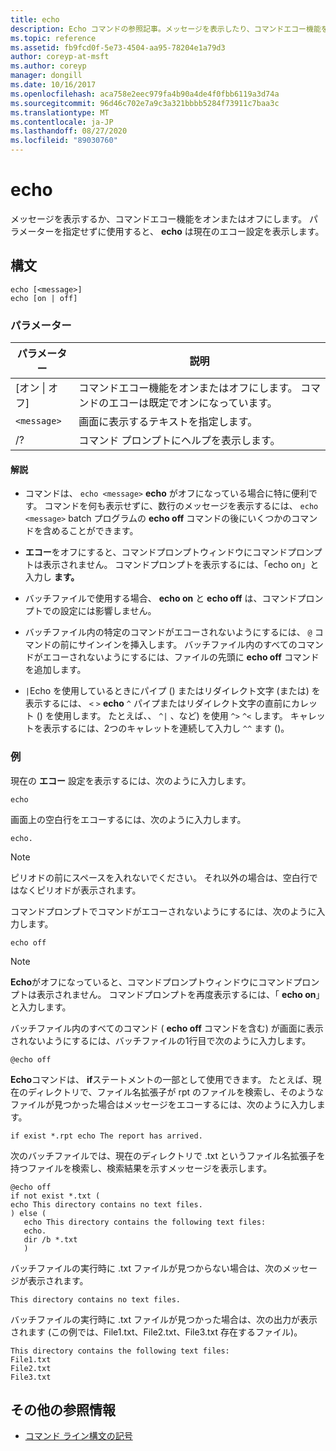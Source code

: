 ```yaml
---
title: echo
description: Echo コマンドの参照記事。メッセージを表示したり、コマンドエコー機能をオンまたはオフにしたりします。
ms.topic: reference
ms.assetid: fb9fcd0f-5e73-4504-aa95-78204e1a79d3
author: coreyp-at-msft
ms.author: coreyp
manager: dongill
ms.date: 10/16/2017
ms.openlocfilehash: aca758e2eec979fa4b90a4de4f0fbb6119a3d74a
ms.sourcegitcommit: 96d46c702e7a9c3a321bbbb5284f73911c7baa3c
ms.translationtype: MT
ms.contentlocale: ja-JP
ms.lasthandoff: 08/27/2020
ms.locfileid: "89030760"
---
```

# <a name="echo"></a>echo

メッセージを表示するか、コマンドエコー機能をオンまたはオフにします。 パラメーターを指定せずに使用すると、 **echo** は現在のエコー設定を表示します。

## <a name="syntax"></a>構文

```
echo [<message>]
echo [on | off]
```

### <a name="parameters"></a>パラメーター

| パラメーター | 説明 |
| --------- | ----------- |
| [オン \| オフ] | コマンドエコー機能をオンまたはオフにします。 コマンドのエコーは既定でオンになっています。 |
| `<message>` | 画面に表示するテキストを指定します。 |
| /? | コマンド プロンプトにヘルプを表示します。 |

#### <a name="remarks"></a>解説

- コマンドは、 `echo <message>` **echo** がオフになっている場合に特に便利です。 コマンドを何も表示せずに、数行のメッセージを表示するには、 `echo <message>` batch プログラムの **echo off** コマンドの後にいくつかのコマンドを含めることができます。

- **エコー**をオフにすると、コマンドプロンプトウィンドウにコマンドプロンプトは表示されません。 コマンドプロンプトを表示するには、「echo on」と入力し **ます。**

- バッチファイルで使用する場合、 **echo on** と **echo off** は、コマンドプロンプトでの設定には影響しません。

- バッチファイル内の特定のコマンドがエコーされないようにするには、 `@` コマンドの前にサインインを挿入します。 バッチファイル内のすべてのコマンドがエコーされないようにするには、ファイルの先頭に **echo off** コマンドを追加します。

- `|`Echo を使用しているときにパイプ () またはリダイレクト文字 (または) を表示するには、 `<` `>` **echo** `^` パイプまたはリダイレクト文字の直前にカレット () を使用します。 たとえば、、 `^|` 、など) を使用 `^>` `^<` します。 キャレットを表示するには、2つのキャレットを連続して入力し `^^` ます ()。

### <a name="examples"></a>例

現在の **エコー** 設定を表示するには、次のように入力します。

```
echo
```

画面上の空白行をエコーするには、次のように入力します。

```
echo.
```

> [!NOTE]
> ピリオドの前にスペースを入れないでください。 それ以外の場合は、空白行ではなくピリオドが表示されます。

コマンドプロンプトでコマンドがエコーされないようにするには、次のように入力します。

```
echo off
```

> [!NOTE]
> **Echo**がオフになっていると、コマンドプロンプトウィンドウにコマンドプロンプトは表示されません。 コマンドプロンプトを再度表示するには、「 **echo on**」と入力します。

バッチファイル内のすべてのコマンド ( **echo off** コマンドを含む) が画面に表示されないようにするには、バッチファイルの1行目で次のように入力します。

```
@echo off
```

**Echo**コマンドは、 **if**ステートメントの一部として使用できます。 たとえば、現在のディレクトリで、ファイル名拡張子が rpt のファイルを検索し、そのようなファイルが見つかった場合はメッセージをエコーするには、次のように入力します。

```
if exist *.rpt echo The report has arrived.
```

次のバッチファイルでは、現在のディレクトリで .txt というファイル名拡張子を持つファイルを検索し、検索結果を示すメッセージを表示します。

```
@echo off
if not exist *.txt (
echo This directory contains no text files.
) else (
   echo This directory contains the following text files:
   echo.
   dir /b *.txt
   )
```

バッチファイルの実行時に .txt ファイルが見つからない場合は、次のメッセージが表示されます。

```
This directory contains no text files.
```

バッチファイルの実行時に .txt ファイルが見つかった場合は、次の出力が表示されます (この例では、File1.txt、File2.txt、File3.txt 存在するファイル)。

```
This directory contains the following text files:
File1.txt
File2.txt
File3.txt
```

## <a name="additional-references"></a>その他の参照情報

- [コマンド ライン構文の記号](command-line-syntax-key.md)
